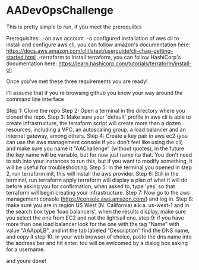 # AADevOpsChallenge

This is pretty simple to run, if you meet the prerequiites

Prerequisites:
.-an aws account
.-a configured installation of aws cli
  to install and configure aws cli, you can follow amazon's documentation here: https://docs.aws.amazon.com/cli/latest/userguide/cli-chap-getting-started.html
.-terraform
  to install terraform, you can follow HashiCorp's documentation here: https://learn.hashicorp.com/tutorials/terraform/install-cli

Once you've met these three requirements you are ready!

I'll assume that if you're browsing github you know your way around the command line interface

Step 1:
  Clone the repo
Step 2:
  Open a terminal in the directory where you cloned the repo.
Step 3:
  Make sure your 'default' profile in aws cli is able to create infrastructure, the terraform script will create more than a dozen resources, including a VPC,
  an autoscaling group, a load balancer and an internet gateway, among others.
Step 4:
  Create a key pair in aws ec2 (you can use the aws management console if you don't feel like using the cli) and make sure you name it "AAChallenge" (without quotes), 
  in the future the key name will be variable, but for now just name ita that.
  You don't need to ssh into your instances to run this, but if you want to modify something, it will be useful for troubleshooting.
Step 5:
  In the terminal you opened in step 2, run terraform init, this will install the aws provider.
 Step 6:
   Still in the terminal, run terraform apply
   terraform will display a plan of what it will do before asking you for confirmation, when asked to, type 'yes' so that terraform will begin creating your 
   infrastructure.
 Step 7:
   Now go to the aws management console (https://console.aws.amazon.com/) and log in.
 Step 8:
   make sure you are in region US West (N. California) a.k.a. us-west-1 and in the search box type 'load balancers', when the results display, make sure you 
   select the one from EC2 and not the lightsail one.
 step 9:
   if you have more than one load balancer look for the one with the tag "Name" with value "AAAppLB", and int the tab labeled "Description" find the DNS name, 
   and copy it
 step 10:
   in your web browser of choice, paste the dns name into the address bar and hit enter.
   tou will be ewlcomed by a dialog box asking for a username.
 
 and youŕe done!
